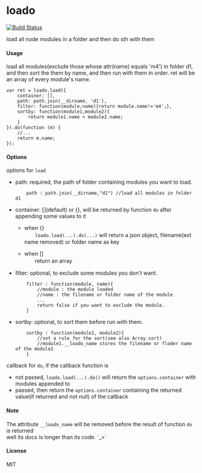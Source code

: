# loado
[![Build Status](https://travis-ci.org/AsherWang/loado.svg?branch=master)](https://travis-ci.org/AsherWang/loado)

load all node modules in a folder and then do sth with them

#### Usage
load all modules(exclude those whose attr(name) equals 'm4') in folder d1,
and then sort the them by name, and then run with them in order.
ret will be an array of every module's name.

``` "javascript"
var ret = loado.load({
    container: [],
    path: path.join(__dirname, 'd1'),
    filter: function(module,name){return module.name!='m4';},
    sortby: function(module1,module2){
        return module1.name < module2.name;
    }
}).do(function (m) {
    //...
    return m.name;
});
```
#### Options
options for `load`
+ path: required, the path of folder containing modules you want to load.

    ``` "javascript"
        path : path.join(__dirname,"d1") //load all modules in folder d1
    ```

+ container: []\(default\) or {}, will be returned by function `do` after appending some values to it  
    + when {}  
    　　`loado.load(...).do(...)` will return a json object, filename(ext name removed) or folder name as key

    + when []  
    　　return an array

+ filter: optional, to exclude some modules you don't want.

    ``` "javascript"
        filter : function(module, name){
            //module : the module loaded
            //name : the filename or folder name of the module
            ...
            return false if you want to exclude the module.
        }
    ```

+ sortby: optional, to sort them before run with them.

    ``` "javascript"
        sortby : function(module1, module2){
            //set a rule for the sort(see also Array.sort)
            //module1.__loado_name stores the filename or floder name of the module1
        }
    ```

callback for `do`, if the callback function is
+ not passed, ```loado.load(...).do()``` will return the ```options.container``` with modules appended to
+ passed, then return the ```options.container``` containing the returned value(if returned and not null) of the callback

#### Note
The attribute `__loado_name` will be removed before the result of function `do` is returned  
well its docs is longer than its code. ´_>`
#### License
MIT